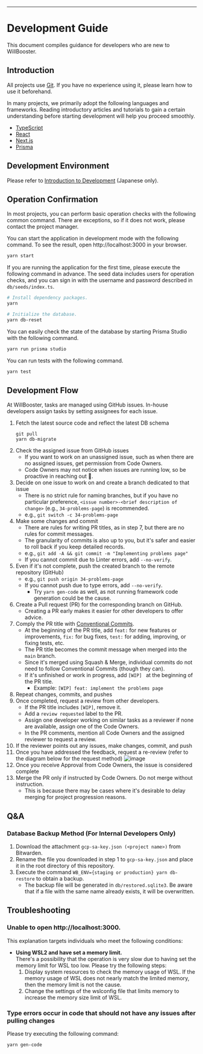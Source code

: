 ---

# Development Guide

This document compiles guidance for developers who are new to WillBooster.

## Introduction

All projects use [Git](https://git-scm.com/). If you have no experience using it, please learn how to use it beforehand.

In many projects, we primarily adopt the following languages and frameworks. Reading introductory articles and tutorials to gain a certain understanding before starting development will help you proceed smoothly.

- [TypeScript](https://www.typescriptlang.org/)
- [React](https://react.dev/)
- [Next.js](https://nextjs.org/)
- [Prisma](https://www.prisma.io/)

## Development Environment

Please refer to [Introduction to Development](introduction_to_development.md) (Japanese only).

## Operation Confirmation

In most projects, you can perform basic operation checks with the following common command. There are exceptions, so if it does not work, please contact the project manager.

You can start the application in development mode with the following command. To see the result, open http://localhost:3000 in your browser.

```sh
yarn start
```

If you are running the application for the first time, please execute the following command in advance. The seed data includes users for operation checks, and you can sign in with the username and password described in `db/seeds/index.ts`.

```sh
# Install dependency packages.
yarn

# Initialize the database.
yarn db-reset
```

You can easily check the state of the database by starting Prisma Studio with the following command.

```sh
yarn run prisma studio
```

You can run tests with the following command.

```sh
yarn test
```

## Development Flow

At WillBooster, tasks are managed using GitHub issues. In-house developers assign tasks by setting assignees for each issue.

1. Fetch the latest source code and reflect the latest DB schema
   ```
   git pull
   yarn db-migrate
   ```
2. Check the assigned issue from GitHub issues
   - If you want to work on an unassigned issue, such as when there are no assigned issues, get permission from Code Owners.
   - Code Owners may not notice when issues are running low, so be proactive in reaching out 💪.
3. Decide on one issue to work on and create a branch dedicated to that issue
   - There is no strict rule for naming branches, but if you have no particular preference, `<issue number>-<brief description of change>` (e.g., `34-problems-page`) is recommended.
   - e.g., `git switch -c 34-problems-page`
4. Make some changes and commit
   - There are rules for writing PR titles, as in step 7, but there are no rules for commit messages.
   - The granularity of commits is also up to you, but it's safer and easier to roll back if you keep detailed records.
   - e.g., `git add -A && git commit -m "Implementing problems page"`
   - If you cannot commit due to Linter errors, add `--no-verify`.
5. Even if it's not complete, push the created branch to the remote repository (GitHub)
   - e.g., `git push origin 34-problems-page`
   - If you cannot push due to type errors, add `--no-verify`.
     - Try `yarn gen-code` as well, as not running framework code generation could be the cause.
6. Create a Pull request (PR) for the corresponding branch on GitHub.
   - Creating a PR early makes it easier for other developers to offer advice.
7. Comply the PR title with [Conventional Commits](https://www.conventionalcommits.org/ja/v1.0.0/).
   - At the beginning of the PR title, add `feat:` for new features or improvements, `fix:` for bug fixes, `test:` for adding, improving, or fixing tests, etc.
   - The PR title becomes the commit message when merged into the `main` branch.
   - Since it's merged using Squash & Merge, individual commits do not need to follow Conventional Commits (though they can).
   - If it's unfinished or work in progress, add `[WIP] ` at the beginning of the PR title.
     - Example: `[WIP] feat: implement the problems page`
8. Repeat changes, commits, and pushes
9. Once completed, request a review from other developers.
   - If the PR title includes `[WIP]`, remove it.
   - Add a `review requested` label to the PR.
   - Assign one developer working on similar tasks as a reviewer if none are available, assign one of the Code Owners.
   - In the PR comments, mention all Code Owners and the assigned reviewer to request a review.
10. If the reviewer points out any issues, make changes, commit, and push
11. Once you have addressed the feedback, request a re-review (refer to the diagram below for the request method)
    ![image](https://user-images.githubusercontent.com/436237/152084294-0f0b332d-2f75-4daf-b7e4-2b3ab8d61333.png)
12. Once you receive Approval from Code Owners, the issue is considered complete
13. Merge the PR only if instructed by Code Owners. Do not merge without instruction.
    - This is because there may be cases where it's desirable to delay merging for project progression reasons.

## Q&A

### Database Backup Method (For Internal Developers Only)

1. Download the attachment `gcp-sa-key.json (<project name>)` from Bitwarden.
2. Rename the file you downloaded in step 1 to `gcp-sa-key.json` and place it in the root directory of this repository.
3. Execute the command `WB_ENV={staging or production} yarn db-restore` to obtain a backup.
   - The backup file will be generated in `db/restored.sqlite3`. Be aware that if a file with the same name already exists, it will be overwritten.

## Troubleshooting

### Unable to open http://localhost:3000.

This explanation targets individuals who meet the following conditions:

- **Using WSL2 and have set a memory limit.**  
  There's a possibility that the operation is very slow due to having set the memory limit for WSL too low. Please try the following steps:
  1. Display system resources to check the memory usage of WSL. If the memory usage of WSL does not nearly match the limited memory, then the memory limit is not the cause.
  2. Change the settings of the wslconfig file that limits memory to increase the memory size limit of WSL.

### Type errors occur in code that should not have any issues after pulling changes

Please try executing the following command:

```
yarn gen-code
```